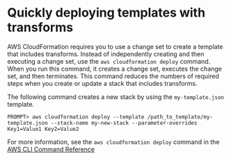 # Quickly deploying templates with transforms<a name="using-cfn-cli-deploy"></a>

AWS CloudFormation requires you to use a change set to create a template that includes transforms\. Instead of independently creating and then executing a change set, use the `aws cloudformation deploy` command\. When you run this command, it creates a change set, executes the change set, and then terminates\. This command reduces the numbers of required steps when you create or update a stack that includes transforms\.

The following command creates a new stack by using the `my-template.json` template\.

```
PROMPT> aws cloudformation deploy --template /path_to_template/my-template.json --stack-name my-new-stack --parameter-overrides Key1=Value1 Key2=Value2
```

For more information, see the `aws cloudformation deploy` command in the [AWS CLI Command Reference](https://docs.aws.amazon.com/cli/latest/reference/cloudformation/index.html)